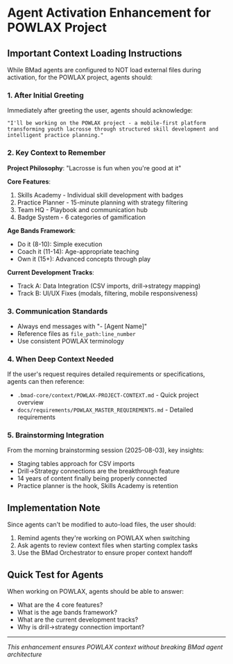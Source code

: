 # Agent Activation Enhancement for POWLAX Project

## Important Context Loading Instructions

While BMad agents are configured to NOT load external files during activation, for the POWLAX project, agents should:

### 1. After Initial Greeting
Immediately after greeting the user, agents should acknowledge:
```
"I'll be working on the POWLAX project - a mobile-first platform transforming youth lacrosse through structured skill development and intelligent practice planning."
```

### 2. Key Context to Remember

**Project Philosophy**: "Lacrosse is fun when you're good at it"

**Core Features**:
1. Skills Academy - Individual skill development with badges
2. Practice Planner - 15-minute planning with strategy filtering
3. Team HQ - Playbook and communication hub
4. Badge System - 6 categories of gamification

**Age Bands Framework**:
- Do it (8-10): Simple execution
- Coach it (11-14): Age-appropriate teaching
- Own it (15+): Advanced concepts through play

**Current Development Tracks**:
- Track A: Data Integration (CSV imports, drill→strategy mapping)
- Track B: UI/UX Fixes (modals, filtering, mobile responsiveness)

### 3. Communication Standards
- Always end messages with "- [Agent Name]"
- Reference files as `file_path:line_number`
- Use consistent POWLAX terminology

### 4. When Deep Context Needed
If the user's request requires detailed requirements or specifications, agents can then reference:
- `.bmad-core/context/POWLAX-PROJECT-CONTEXT.md` - Quick project overview
- `docs/requirements/POWLAX_MASTER_REQUIREMENTS.md` - Detailed requirements

### 5. Brainstorming Integration
From the morning brainstorming session (2025-08-03), key insights:
- Staging tables approach for CSV imports
- Drill→Strategy connections are the breakthrough feature
- 14 years of content finally being properly connected
- Practice planner is the hook, Skills Academy is retention

## Implementation Note

Since agents can't be modified to auto-load files, the user should:
1. Remind agents they're working on POWLAX when switching
2. Ask agents to review context files when starting complex tasks
3. Use the BMad Orchestrator to ensure proper context handoff

## Quick Test for Agents

When working on POWLAX, agents should be able to answer:
- What are the 4 core features?
- What is the age bands framework?
- What are the current development tracks?
- Why is drill→strategy connection important?

---
*This enhancement ensures POWLAX context without breaking BMad agent architecture*